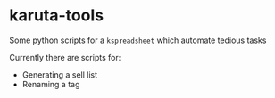 karuta-tools
====================================
Some python scripts for a `kspreadsheet` which automate tedious tasks

Currently there are scripts for:
* Generating a sell list
* Renaming a tag
